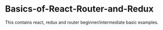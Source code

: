 # Basics-of-React-Router-and-Redux
This contains react, redux and router beginner/intermediate basic examples.
